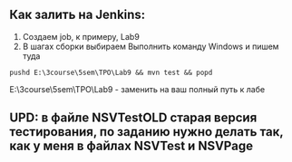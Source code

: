 ## Как залить на Jenkins:
1) Создаем job, к примеру, Lab9
2) В шагах сборки выбираем Выполнить команду Windows и пишем туда
```
pushd E:\3course\5sem\TPO\Lab9 && mvn test && popd
```
E:\3course\5sem\TPO\Lab9 - заменить на ваш полный путь к лабе

## UPD: в файле NSVTestOLD старая версия тестирования, по заданию нужно делать так, как у меня в файлах NSVTest и NSVPage